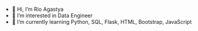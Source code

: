 - 👋 Hi, I’m Rio Agastya
- 👀 I’m interested in Data Engineer
- 🌱 I’m currently learning Python, SQL, Flask, HTML, Bootstrap, JavaScript


<!---
RioAgastya/RioAgastya is a ✨ special ✨ repository because its `README.md` (this file) appears on your GitHub profile.
You can click the Preview link to take a look at your changes.
--->

